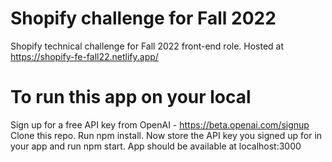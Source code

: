 # Shopify challenge for Fall 2022

Shopify technical challenge for Fall 2022 front-end role.
Hosted at https://shopify-fe-fall22.netlify.app/


# To run this app on your local

Sign up for a free API key from OpenAI - https://beta.openai.com/signup
Clone this repo. Run npm install.
Now store the API key you signed up for in your app and run npm start. App should be available at localhost:3000

